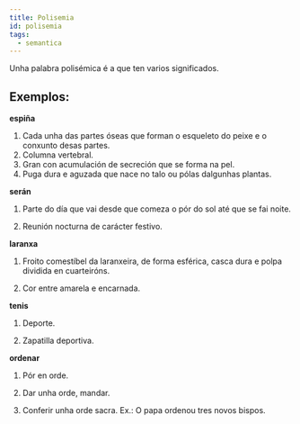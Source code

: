 ```yaml
---
title: Polisemia
id: polisemia
tags:
  - semantica
---
```

Unha palabra polisémica é a que ten varios significados.

## Exemplos:

<article>

**espiña**

1. Cada unha das partes óseas que forman o esqueleto do peixe e o conxunto desas partes.
2. Columna vertebral.
3. Gran con acumulación de secreción que se forma na pel.
4. Puga dura e aguzada que nace no talo ou pólas dalgunhas plantas.

</article>

<article>

**serán**

1. Parte do día que vai desde que comeza o pór do sol até que se fai noite.

2. Reunión nocturna de carácter festivo.

</article>

<article>

**laranxa**

1. Froito comestíbel da laranxeira, de forma esférica, casca dura e polpa dividida en cuarteiróns.

2. Cor entre amarela e encarnada.

</article>

<article>

**tenis**

1. Deporte.

2. Zapatilla deportiva.

</article>

<article>

**ordenar**

1. Pór en orde.

2. Dar unha orde, mandar.

3. Conferir unha orde sacra. Ex.: O papa ordenou tres novos bispos.

</article>